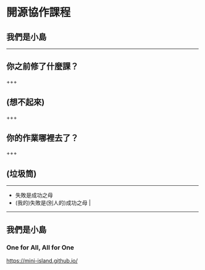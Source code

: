 # 開源協作課程
## 我們是小島

---

## 你之前修了什麼課？

+++

## (想不起來)

+++

## 你的作業哪裡去了？

+++

## (垃圾筒)

---

- 失敗是成功之母
- (我的)失敗是(別人的)成功之母 |

---

## 我們是小島
### One for All, All for One
https://mini-island.github.io/

